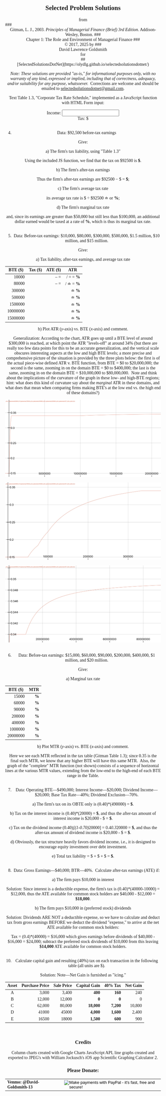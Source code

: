 <script type="text/x-mathjax-config">
  MathJax.Hub.Config({ TeX: { extensions: ["color.js"] }});
</script>
<script src="https://www.gstatic.com/charts/loader.js"></script>
<script src="../../Utilities.js"></script>
<script src="../Gtax.js"></script>
<script src="./Scripts.js"></script>
<script>
    // Load google charts
    google.charts.load('current', {'packages':['corechart']});
    google.charts.setOnLoadCallback(G1P5);
    google.charts.setOnLoadCallback(G1P6);
</script>

<style>
body {font-family: Palatino}
</style>

<body onload="G1P4a(); G1P4b(); G1P4c(); G1P4d(); G1P7();">

## <center>Selected Problem Solutions
<center>from</center>
### <center>Gitman, L. J., 2003. <i>Principles of Managerial Finance (Brief) 3rd Edition.</i> Addison-Wesley, Boston.
### <center>Chapter 1: The Role and Environment of Managerial Finance
### <center>&copy; 2017, 2025 by
### <center>David Lawrence Goldsmith
<center>for</center>
## <center>[SelectedSolutionsDotNet](https://olydlg.github.io/selectedsolutionsdotnet/)</center>

<i>Note:  These solutions are provided "as-is," for informational purposes only, with no warranty of any kind, expressed or implied, including that of correctness, adequacy, and/or suitability for any purpose, whatsoever.</i>&nbsp; Corrections are welcome and should be emailed to selectedsolutionsdotnet@gmail.com.

Text Table 1.3, "Corporate Tax Rate Schedule," implemented as a JavaScript function with HTML Form input:

<form alt="Gitman Table 1.3 (Corp. Tax) Calulator" name="GitmanTaxForm" 
oninput="GT.value = (GitmanTax(income.value)).toFixed(2)">
Income: <input type="number" id="income" name="income"><br>Tax: $
<output name="GT" for="income" ></output>
</form>
<br>

4) Data: $92,500 before-tax earnings

Give:

a) The firm's tax liability, using "Table 1.3"

Using the included JS function, we find that the tax on \$<sp id="G1P4aDatum">92500</sp> is 
__\$<sp id="G1P4aAns"></sp>__.

b) The firm's after-tax earnings

Thus the firm's after-tax earnings are \$92500 $-$ \$<sp id="G1P4b1Ans"></sp> $=$ __$<sp id="G1P4b2Ans"></sp>__;

c) The firm's average tax rate

its average tax rate is \$<sp id="G1P4c1Ans"></sp> $\div$ \$92500 $\doteq$ 
<sp id="G1P4c2Ans"></sp> or 
__<sp id="G1P4c3Ans"></sp>%__;

d) The firm's marginal tax rate

and, since its earnings are greater than \$50,000 but still less than \$100,000, an additional dollar earned would be taxed at a rate of __<sp id="G1P4dAns"></sp>%__, which is thus its marginal tax rate.
<br><br>

5) Data: Before-tax earnings: \$10,000, \$80,000, \$300,000, \$500,000, \$1.5  million, \$10 million, and \$15 million.

Give:

a) Tax liability, after-tax earnings, and average tax rate

|<center>BTE (\$)|<center>Tax (\$)|<center>ATE (\$)|<center>ATR|
|-------:|------:|-------:|--------:|
|<sp id="G1P5D1">10000</sp>|__<sp id="G1P5A11"></sp>__|<sp id="G1P5A15"></sp> &ndash; <sp id="G1P5A16"></sp> = __<sp id="G1P5A12"></sp>__|<sp id="G1P5A17"></sp>/<sp id="G1P5A18"></sp> = <sp id="G1P5A13"></sp> = __<sp id="G1P5A14"></sp>%__ |
|<sp id="G1P5D2">80000</sp>|__<sp id="G1P5A21"></sp>__|<sp id="G1P5A25"></sp> &ndash; <sp id="G1P5A26"></sp> = __<sp id="G1P5A22"></sp>__|<sp id="G1P5A27"></sp>/<sp id="G1P5A28"></sp> $\doteq$ <sp id="G1P5A23"></sp> = __<sp id="G1P5A24"></sp>%__ |
|<sp id="G1P5D3">300000</sp>|__<sp id="G1P5A31"></sp>__|__<sp id="G1P5A32"></sp>__|<sp id="G1P5A33"></sp> $\doteq$ __<sp id="G1P5A34"></sp>%__|
|<sp id="G1P5D4">500000</sp>|__<sp id="G1P5A41"></sp>__|__<sp id="G1P5A42"></sp>__|<sp id="G1P5A43"></sp> $\doteq$ __<sp id="G1P5A44"></sp>%__|
|<sp id="G1P5D5">1500000</sp>|__<sp id="G1P5A51"></sp>__|__<sp id="G1P5A52"></sp>__|<sp id="G1P5A53"></sp> $\doteq$ __<sp id="G1P5A54"></sp>%__|
|<sp id="G1P5D6">10000000</sp>|__<sp id="G1P5A61"></sp>__|__<sp id="G1P5A62"></sp>__|<sp id="G1P5A63"></sp> $\doteq$ __<sp id="G1P5A64"></sp>%__|
|<sp id="G1P5D7">15000000</sp>|__<sp id="G1P5A71"></sp>__|__<sp id="G1P5A72"></sp>__|<sp id="G1P5A73"></sp> $\doteq$ __<sp id="G1P5A74"></sp>%__|

b) Plot ATR ($y$-axis) vs. BTE ($x$-axis) and comment.

<sp id="G1P5chart" alt="Column Chart of ATR v. BTE using given data"></sp>

Generalization: According to the chart, ATR goes up until a BTE level of around \$300,000 is reached, at which point the ATR "levels-off" at around 34% (but there are really too few data points for this to be an accurate generalization, and the vertical scale obscures interesting aspects at the low and high BTE levels; a more precise and comprehensive picture of the situation is provided by the three plots below: the first is of the actual piece-wise defined ATR v. BTE function, from BTE $=$ \$0 to \$20,000,000; the second is the same, zooming in on the domain BTE $=$ \$0 to \$400,000; the last is the same, zooming in on the domain BTE $=$ \$10,000,000 to \$80,000,000.&nbsp; Note and think about the implications of the curvature of the graph in these low- and high-BTE regions; hint: what does this kind of curvature say about the <i>marginal</i> ATR in these domains, and what does that mean when comparing firms making BTE's at the low end vs. the high end of these domains?)

<img src=./DetailedATRvBTE.JPG alt="Detailed plot of ATR v. BTE for BTE $=$ \$0 to \$20,000,000"></img><br>

<img src=./LowEndATRvBTE.JPG alt="Detailed plot of ATR v. BTE for BTE $=$ \$0 to \$400,000"></img><br>

<img src=./HighEndATRvBTE.JPG alt="Detailed plot of ATR v. BTE for BTE $=$ \$10,000,000 to \$80,000,000"></img>
<br><br>

6) Data: Before-tax earnings: \$15,000, \$60,000, \$90,000, \$200,000, \$400,000, \$1 million, and \$20 million.

Give:

a) Marginal tax rate

|<center>BTE (\$)|<center>MTR|
|-------:|--------:|
|<sp id="G1P6D1">15000</sp>|__<sp id="G1P6A1"></sp>%__|
|<sp id="G1P6D2">60000</sp>|__<sp id="G1P6A2"></sp>%__|
|<sp id="G1P6D3">90000</sp>|__<sp id="G1P6A3"></sp>%__|
|<sp id="G1P6D4">200000</sp>|__<sp id="G1P6A4"></sp>%__|
|<sp id="G1P6D5">400000</sp>|__<sp id="G1P6A5"></sp>%__|
|<sp id="G1P6D6">1000000</sp>|__<sp id="G1P6A6"></sp>%__|
|<sp id="G1P6D7">20000000</sp>|__<sp id="G1P6A7"></sp>%__|

b) Plot MTR ($y$-axis) vs. BTE ($x$-axis) and comment.

<sp id="G1P6chart" alt="Column Chart of MTR v. BTE using given data"></sp>

Here we see each MTR reflected in the tax table (Gitman Table 1.3); since 0.35 is the final such MTR, we know that any higher BTE will have this same MTR.&nbsp; Also, the graph of the "complete" MTR function (not shown) consists of a sequence of horizontal lines at the various MTR values, extending from the low-end to the high-end of each BTE range in the Table.
<br><br>

7) Data: Operating BTE&mdash;\$490,000; Interest Income&mdash;\$20,000; Dividend Income&mdash;\$20,000; Base Tax Rate&mdash;40%; Dividend Exclusion&mdash;70%.

a) The firm's tax on its OBTE only is (<sp id="G1P7BTR">0.40</sp>)*(<sp id="G1P7OBTE">490000</sp>) = __\$<sp id="G1P7a"></sp>__. 

b) Tax on the interest income is (0.40)*(<sp id="G1P7Int">20000</sp>) = __\$<sp id="G1P7b1"></sp>__, and thus the after-tax amount of interest income is \$20,000 - \$<sp id="G1P7b2"></sp> = __\$<sp id="G1P7b3"></sp>__.

c) Tax on the dividend income (0.40)*[(1-<sp id="G1P7DE">0.70</sp>)*<sp id="G1P7Div">20000</sp>] = 0.4*0.3*20000 = __\$<sp id="G1P7c1"></sp>__, and thus the after-tax amount of dividend income is \$20,000 - \$<sp id="G1P7c2"></sp> = __\$<sp id="G1P7c3"></sp>__.

d) Obviously, the tax structure heavily favors dividend income, i.e., it is designed to encourage equity investment over debt investment.

e) Total tax liability = \$<sp id="G1P7e1"></sp> + \$<sp id="G1P7e2"></sp> + \$<sp id="G1P7e3"></sp> = __\$<sp id="G1P7e4"></sp>__.
<br><br>

8) Data: Gross Earnings&mdash;\$40,000; BTR&mdash;40%.&nbsp; Calculate after-tax earnings (ATE) if:

a) The firm pays $10,000 in interest

Solution: Since interest is a deductible expense, the firm's tax is (0.40)*(40000-10000) = \$12,000, thus the ATE available for common stock holders are \$40,000 - \$12,000 = __\$18,000__.

b) The firm pays $10,000 in (preferred stock) dividends

Solution: Dividends ARE NOT a deductible expense, so we have to calculate and deduct tax from gross earnings BEFORE we deduct the dividend "expense," to arrive at the net ATE available for common stock holders:

Tax = (0.4)*(40000) = \$16,000 which gives earnings before dividends of \$40,000 - \$16,000 = \$24,000; subtract the preferred stock dividends of \$10,000 from this leaving __\$14,000__ ATE available for common stock holders.
<br><br>

10) Calculate capital gain and resulting (40%) tax on each transaction in the following table (all units are \$).

Solution: Note&mdash;Net Gain is furnished as "icing."

| Asset | Purchase Price | Sale Price | Capital Gain | 40% Tax | Net Gain |
|---------|--------------------:|--------------:|------------------:|-----------:|------------:|
|<center>A | 3,000  | 3,400 |__400__|__160__| 240 |
|<center>B | 12,000 | 12,000 |__0__|__0__| 0 |
|<center>C | 62,000 | 80,000 |__18,000__|__7,200__| 10,800 |
|<center>D | 41000 | 45000 |__4,000__|__1,600__| 2,400 |
| <center>E | 16500| 18000 |__1,500__|__600__| 900 |
<br>

### Credits
Column charts created with Google Charts JavaScript API, line graphs created and exported to JPEG's with William Jockusch's iOS app Scientific Graphing Calculator 2.

### Please Donate:
<table>
  <tr style="border: none; background: transparent;">
    <td style="border: none;">
      <b>Venmo: @David-Goldsmith-13</b>
    </td>
    <td style="border: none;">
      <form action="https://www.paypal.com/cgi-bin/webscr"
            method="post"><input name="cmd"
            value="_xclick" type="hidden"> <input name="business"
            value="dgoldsmith_89@alumni.brown.edu" type="hidden"> <input
            name="item_name" value="SelectedSolutions Donation"
            type="hidden"> <input name="cn" value="Special Instructions
            (optional" type="hidden"> <input
            src="https://www.paypal.com/images/x-click-but04.gif"
            name="submit" alt="Make payments with PayPal - it's fast,
            free and secure!" align="middle" border="0" type="image"></form>
    </td>
  </tr>
</table>
</body>